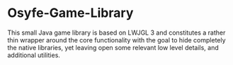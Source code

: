 # Osyfe-Game-Library

This small Java game library is based on LWJGL 3 and constitutes a rather thin wrapper around the core functionality with the goal to hide completely the native libraries, yet leaving open some relevant low level details, and additional utilities.
